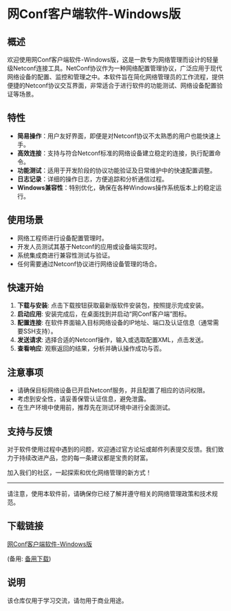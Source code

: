 # 网Conf客户端软件-Windows版

## 概述

欢迎使用网Conf客户端软件-Windows版，这是一款专为网络管理而设计的轻量级Netconf连接工具。NetConf协议作为一种网络配置管理协议，广泛应用于现代网络设备的配置、监控和管理之中。本软件旨在简化网络管理员的工作流程，提供便捷的Netconf协议交互界面，非常适合于进行软件的功能测试、网络设备配置验证等场景。

## 特性

- **简易操作**：用户友好界面，即便是对Netconf协议不太熟悉的用户也能快速上手。
- **高效连接**：支持与符合Netconf标准的网络设备建立稳定的连接，执行配置命令。
- **功能测试**：适用于开发阶段的协议功能验证及日常维护中的快速配置调整。
- **日志记录**：详细的操作日志，方便追踪和分析通信过程。
- **Windows兼容性**：特别优化，确保在各种Windows操作系统版本上的稳定运行。

## 使用场景

- 网络工程师进行设备配置管理时。
- 开发人员测试其基于Netconf的应用或设备端实现时。
- 系统集成商进行兼容性测试与验证。
- 任何需要通过Netconf协议进行网络设备管理的场合。

## 快速开始

1. **下载与安装**: 点击下载按钮获取最新版软件安装包，按照提示完成安装。
2. **启动应用**: 安装完成后，在桌面找到并启动“网Conf客户端”图标。
3. **配置连接**: 在软件界面输入目标网络设备的IP地址、端口及认证信息（通常需要SSH支持）。
4. **发送请求**: 选择合适的Netconf操作，输入或选取配置XML，点击发送。
5. **查看响应**: 观察返回的结果，分析并确认操作成功与否。

## 注意事项

- 请确保目标网络设备已开启Netconf服务，并且配置了相应的访问权限。
- 考虑到安全性，请妥善保管认证信息，避免泄露。
- 在生产环境中使用前，推荐先在测试环境中进行全面测试。

## 支持与反馈

对于软件使用过程中遇到的问题，欢迎通过官方论坛或邮件列表提交反馈。我们致力于持续改进产品，您的每一条建议都是宝贵的财富。

加入我们的社区，一起探索和优化网络管理的新方式！

---

请注意，使用本软件前，请确保你已经了解并遵守相关的网络管理政策和技术规范。

## 下载链接
[网Conf客户端软件-Windows版](https://pan.quark.cn/s/c5b4cc7456d4) 

(备用: [备用下载](https://pan.baidu.com/s/1hwhgfiSBku75B21-p6u8Yw?pwd=1234))

## 说明

该仓库仅用于学习交流，请勿用于商业用途。

